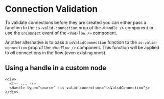 # Connection Validation

To validate connections before they are created you can either pass a function to the `is-valid-connection` prop of the `<Handle />` component
or use the `onConnect` event of the `<VueFlow />` component.

Another alternative is to pass a `isValidConnection` function to the `is-valid-connection` prop of the `<VueFlow />` component.
This function will be applied to *all* connections in the flow (even existing ones).

## Using a handle in a custom node

```vue
<div>
  <!-- ... -->
  <Handle type="source" :is-valid-connection="isValidConnection"/>
</div>
```

<div class="mt-6">
  <Repl example="validation"></Repl>
</div>

